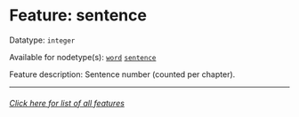 # Feature: sentence

Datatype: `integer`

Available for nodetype(s): [`word`](wordnodefeatures.md) [`sentence`](sentencenodefeatures.md)

Feature description: Sentence number (counted per chapter).

---
###### [Click here for list of all features](home.md)
